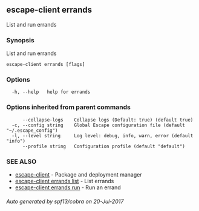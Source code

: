 ## escape-client errands

List and run errands

### Synopsis


List and run errands

```
escape-client errands [flags]
```

### Options

```
  -h, --help   help for errands
```

### Options inherited from parent commands

```
      --collapse-logs    Collapse logs (Default: true) (default true)
  -c, --config string    Global Escape configuration file (default "~/.escape_config")
  -l, --level string     Log level: debug, info, warn, error (default "info")
      --profile string   Configuration profile (default "default")
```

### SEE ALSO
* [escape-client](escape-client.md)	 - Package and deployment manager
* [escape-client errands list](escape-client_errands_list.md)	 - List errands
* [escape-client errands run](escape-client_errands_run.md)	 - Run an errand

###### Auto generated by spf13/cobra on 20-Jul-2017
